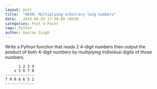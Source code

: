 ```yaml
---
layout: post
title:  "0030: Multiplying arbitrary long numbers"
date:   2018-04-02 17:30:00 +0530
categories: Pset 5-Point
tags: Python
author: Gaurav Singh
---
```


Write a Python function that reads 2 4-digit numbers then output the product of both 4-digit numbers by multiplying individual digits of those numbers.

```
      1 2 3 4
    x 5 6 7 8
-------------
7 0 0 6 6 5 2
-------------
```
